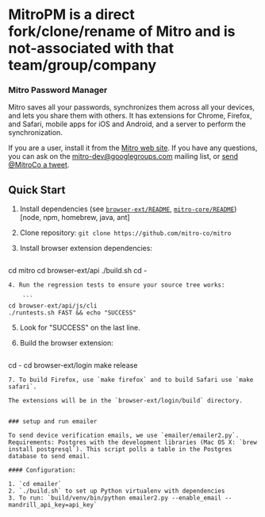 # MitroPM is a direct fork/clone/rename of Mitro and is not-associated with that team/group/company


### Mitro Password Manager

Mitro saves all your passwords, synchronizes them across all your devices, and lets you share them with others. It has extensions for Chrome, Firefox, and Safari, mobile apps for iOS and Android, and a server to perform the synchronization.

If you are a user, install it from the [Mitro web site](https://www.mitro.co/). If you have any questions, you can ask on the [mitro-dev@googlegroups.com](https://groups.google.com/forum/#!forum/mitro-dev) mailing list, or [send @MitroCo a tweet](https://www.twitter.com/MitroCo).


## Quick Start

1. Install dependencies (see [`browser-ext/README`](browser-ext/README.md), [`mitro-core/README`](mitro-core/README.md)) [node, npm, homebrew, java, ant]
2. Clone repository: `git clone https://github.com/mitro-co/mitro`
3. Install browser extension dependencies:

    ```
cd mitro
cd browser-ext/api
./build.sh
cd -
```
4. Run the regression tests to ensure your source tree works:

    ```
cd browser-ext/api/js/cli
./runtests.sh FAST && echo "SUCCESS"
```
5. Look for "SUCCESS" on the last line.
6. Build the browser extension:

    ```
cd -
cd browser-ext/login
make release
```
7. To build Firefox, use `make firefox` and to build Safari use `make safari`.

The extensions will be in the `browser-ext/login/build` directory.


### setup and run emailer

To send device verification emails, we use `emailer/emailer2.py`. Requirements: Postgres with the development libraries (Mac OS X: `brew install postgresql`). This script polls a table in the Postgres database to send email.

#### Configuration:

1. `cd emailer`
2. `./build.sh` to set up Python virtualenv with dependencies
3. To run: `build/venv/bin/python emailer2.py --enable_email --mandrill_api_key=api_key`
